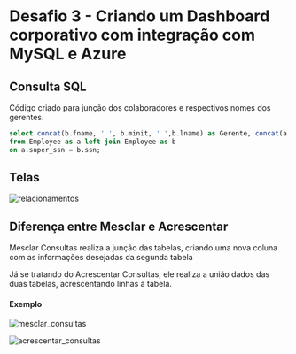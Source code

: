 # Desafio 3 - Criando um Dashboard corporativo com integração com MySQL e Azure
   
## Consulta SQL

Código criado para junção dos colaboradores e respectivos nomes dos gerentes.

```SQL
select concat(b.fname, ' ', b.minit, ' ',b.lname) as Gerente, concat(a.fname, ' ', a.minit, ' ',a.lname) as Colaborador 
from Employee as a left join Employee as b 
on a.super_ssn = b.ssn;
```

## Telas 

![relacionamentos](https://github.com/user-attachments/assets/65244834-2ac5-4028-a835-6ac86b0ed345)


## Diferença entre Mesclar e Acrescentar

 Mesclar Consultas realiza a junção das tabelas, criando uma nova coluna com as informações desejadas da segunda tabela

Já se tratando do Acrescentar Consultas, ele realiza a união dados das duas tabelas, acrescentando linhas à tabela.

#### Exemplo 

![mesclar_consultas](https://github.com/user-attachments/assets/cb8082b9-1e09-426b-84e8-894bc1a8dd4f)

![acrescentar_consultas](https://github.com/user-attachments/assets/c14504fa-bc2f-48aa-90d9-78c02cbe1766)



